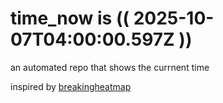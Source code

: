# time_now is (( 2025-10-07T04:00:00.597Z ))

an automated repo that shows the currnent time

inspired by [breakingheatmap](https://github.com/breakingheatmap/breakingheatmap)